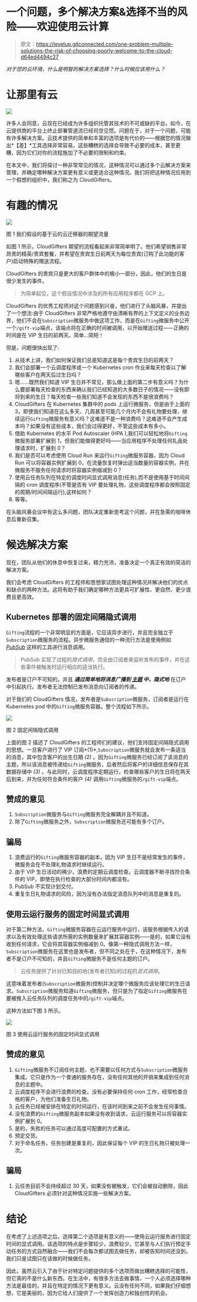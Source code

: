 # 一个问题，多个解决方案&选择不当的风险——欢迎使用云计算

> 原文：<https://levelup.gitconnected.com/one-problem-multiple-solutions-the-risk-of-choosing-poorly-welcome-to-the-cloud-d64ed4494c27>

*对于您的云环境，什么是明智的解决方案选择？什么时候应该用什么？*

# 让那里有云

![](img/c3001b6da24292bdfa41bbc9cfdd883e.png)

许多人会同意，云现在已经成为许多组织托管其技术的不可或缺的平台。如今，在云提供商的平台上终止部署管道流已经司空见惯。问题在于，对于一个问题，可能有许多解决方案。云技术提供的简单和丰富的选项是有代价的——根据您的情况做出*【差】*工具选择非常容易。这些糟糕的选择会导致不必要的成本，甚至更糟，因为它们对你的流程施加了不必要的限制和约束。

在本文中，我们将探讨一种非常常见的情况，这种情况可以通过多个云解决方案来管理，并确定哪种解决方案更有意义或更适合这种情况。我们将把这种情况应用到一个假想的组织中，我们称之为 CloudGifters。

# 有趣的情况

![](img/1ee8fca9c33e3c7f3f07ab86bcaa9f82.png)

图 1 我们假设的基于云的云迁移器的期望流量

如图 1 所示，CloudGifters 期望的流程看起来非常简单明了。他们希望销售非常昂贵的精英/贵宾套餐，并希望在贵宾生日前两天为每位贵宾(订购了此功能的客户)启动特殊的赠送流程。

CloudGifters 的贵宾只是更大的客户群体中的极小一部分，因此，他们的生日是很少发生的事件。

> 为简单起见，这个假设情况中涉及的所有应用程序都在 GCP 上。

CloudGifters 的优秀工程师对这个问题感到兴奋，他们进行了头脑风暴，并提出了一个想法:由于 CloudGifters 非常严格地遵守由清晰有界的上下文定义的业务边界，他们不会在`Subscription`微服务中做这项工作，而是在`Gifting`微服务中公开一个`/gift-vip`端点，该端点将在正确的时间被调用，以开始赠送过程——正确的时间是在 VIP 生日的前两天。简单…简短！

但是，问题很快出现了:

1.  从技术上讲，我们如何保证我们总是知道这是每个贵宾生日的前两天？
2.  我们会部署一个云调度程序或一个 Kubernetes cron 作业来每天检查以了解哪些客户在两天后过生日吗？
3.  嗯……既然我们知道 VIP 生日并不常见，那么做上面的第二步有意义吗？为什么要部署每天检查的东西来确认我们已经知道的大多数日子的情况——没有即将到来的生日？每天检查一些我们知道不会发现的东西不是很浪费吗？
4.  CloudGifters 在 Kubernetes 集群中的 pods 上运行微服务，但是由于上面的 3，即使我们知道在这么多天、几周甚至可能几个月内不会有礼物要处理，继续运行`Gifting`微服务有意义吗？这难道不是一种浪费吗？这难道不会产生成本吗？如果没有这些成本，我们会过得更好，不管这些成本有多小。
5.  借助 Kubernetes 的水平 Pod Autoscaler (HPA ),我们可以轻松地将`Gifting`微服务部署扩展到 1，但我们能做得更好吗——当应用程序不处理任何礼品处理请求时，扩展到 0？
6.  我们是否可以考虑使用 Cloud Run 来运行`Gifting`微服务容器，因为 Cloud Run 可以将容器实例扩展到 0，在流量恢复时弹出适当数量的容器实例，并在微服务不服务任何请求时将容器实例缩减到 0？
7.  使用云任务队列在特定的调度时间显式调用消息(任务),而不是使用基于时间间隔的 cron 调度程序(不管是否有 VIP 要处理礼物，这些调度程序都会按照固定的周期/时间间隔运行),这样如何？
8.  等等。

在头脑风暴会议中有这么多问题，团队决定重新思考这个问题，并在急需的咖啡休息后重新召集。

# 候选解决方案

现在，团队从他们的休息中恢复过来，精力充沛，准备决定一个真正有效的简洁的解决方案。

我们会考虑 CloudGifters 的工程师和思想家试图处理这种情况并解决他们的优点和缺点的两种方法。这将有助于我们确定哪种方法更具可扩展性、更自然、更少浪费且更高效。

## Kubernetes 部署的固定间隔隐式调用

`Gifting`流程的一个非常明显的方面是，它应该异步进行，并且完全独立于`Subscription`微服务的流程。异步微服务通信的一种流行方法是使用例如 [*PubSub*](https://cloud.google.com/pubsub/docs/overview) 这样的工具进行消息调用。

> PubSub 实现了过程的*隐式调用*，完全由订阅者来监听发布的事件，并在这些事件被触发时运行相应的适当执行。

发布者是订户不可知的，并且 ***通过简单地将消息广播到 [*主题*](https://cloud.google.com/pubsub/docs/overview#core_concepts) 中，隐式地*** 在订户中引起执行。发布者无法控制已发布消息向订阅者的传递。

对于我们的 CloudGifters 情况，发布者是`Subscription`微服务，订阅者是运行在 Kubernetes pod 中的`Gifting`微服务容器。整个流程如下所示。

![](img/a613a0786605982940f2bc7ebec1c72f.png)

图 2 固定间隔隐式调用

上面的图 2 描述了 CloudGifters 的工程师们的建议，他们支持固定间隔隐式调用的思想。一旦客户进行了 VIP 订阅*(1)*,`Subscription`微服务就会发布一条适当的消息，其中包含客户的出生日期 *(2)* 。因为`Gifting`微服务已经订阅了该消息的主题，所以该消息被传递给`Gifting`微服务，后者然后将客户的详细信息保存在其数据存储中 *(3)* 。与此同时，云调度程序定期运行，检查哪些客户的生日将在两天后到来，并为任何符合条件的客户 *(4)* 调用`Gifting`微服务的`/gift-vip`端点。

## 赞成的意见

1.  `Subscription`微服务与`Gifting`微服务完全解耦并且不知道。
2.  除了`Gifting`微服务之外，`Subscription`微服务还可能有多个订户。

## 骗局

1.  浪费运行的`Gifting`微服务容器的副本，因为 VIP 生日不是经常发生的事件，微服务会在不处理礼物请求时继续运行。
2.  由于 VIP 生日活动的稀少，浪费的定期云调度检查。云调度器不断寻找符合条件的 VIP，即使在执行检查的大部分时间内都没有。
3.  PubSub 不实现计划交付。
4.  重复生日礼物请求的风险，因为没有办法指定消息队列中的消息是重复的。

## 使用云运行服务的固定时间显式调用

对于第二种方法，`Gifting`微服务容器在云运行服务中运行，该服务根据传入的请求以及有效处理这些请求所需的实例数量来扩展其容器实例——是的，如果它没有收到任何请求，它会将其容器实例缩减到 0。像第一种隐式调用方法一样，`Subscription`微服务在这里也是发布者，但不同之处在于，在这种情况下，发布者不是订户不可知的，并且`Gifting`微服务不是任何主题的订户。

> 云任务提供了针对已知目的地(发布者已知)的过程的*显式调用*。

这意味着发布者(`Subscription`微服务)控制并决定哪个微服务应该处理它的生日请求。`Subscription`微服务知道`Gifting`微服务，但只是为了指定`Gifting`微服务在要被推入云任务队列的调度任务中的`/gift-vip`端点。

这种方法如下图 3 所示。

![](img/02e4591abe3231d8db7747cfa213df68.png)

图 3 使用云运行服务的固定时间显式调用

## 赞成的意见

1.  `Gifting`微服务不订阅任何主题，也不需要以任何方式与`Subscription`微服务集成。它只是作为一个普通的服务存在，没有任何其他的开销来集成到任何消息的主题中。
2.  云调度程序不会进行浪费的检查。没有必要保持任何 cron 工作，经常检查合格的客户，为他们准备生日礼物。
3.  云任务已经被安排在特定的时间运行，在该时间到来之前不会发生任何事情。
4.  没有浪费的`Gifting`微服务副本如果没有收到请求，云运行服务可以将容器实例扩展到 0。
5.  是的，失败的任务可以通过高度可配置的方式重试。
6.  预定交货。
7.  对于命名任务，任务创建是重复的，因此保证每个 VIP 的生日礼物只被处理一次。

## 骗局

1.  云任务目前不会持续超过 30 天，如果没有被触发，它们会被自动删除，因此 CloudGifters 必须针对这种情况实施一些解决方案。

# 结论

在考虑了上述选项之后，选择第二个选项是有意义的——使用云运行服务进行固定时间的显式调用。该选项的特点是步骤较少，浪费较少。它甚至与人们执行预定手动任务的方式自然融合——我们不会每次都试图去做任务，却被告知时间还没到，我们只是试图只在该做的时候做任务。

因此，虽然云引入了由于针对特定问题提供的多个选项而做出糟糕选择的可能性，但它真的不是什么新东西。在生活中，有很多方法去做事情，一个人必须选择哪种方法是最佳的，并且在特定的情况下更有意义。云没有任何不同，如果我们仔细想想，它是美丽的，因为它给人们提供了一个发挥创造力和独创性的机会。